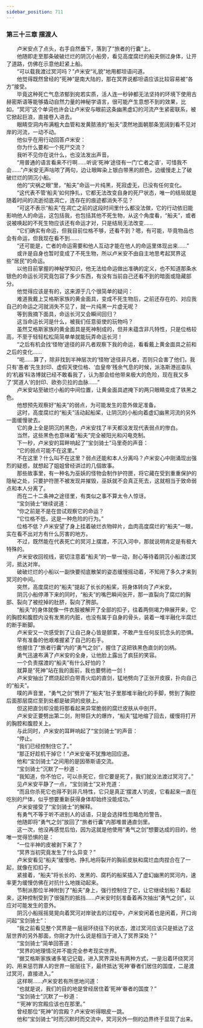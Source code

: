 ```yaml
---
sidebar_position: 711
---
```

### 第三十三章 摆渡人  


　　卢米安点了点头，右手自然垂下，落到了“旅者的行囊”上。  
　　他随即走至那条破破烂烂的阴沉小船旁，看见高度腐烂的船夫侧过身体，让开了道路，仿佛在示意他赶紧上船。  
　　“可以载我渡过冥河吗？”卢米安“礼貌”地用都坦语问道。  
　　他觉得既然曾经的“死神”是南大陆的，那在冥界说都坦语应该比较容易被“各方”接受。  
　　毕竟这种死亡气息浓郁到宛若实质，活人连一秒钟都无法坚持的环境下使用古赫密斯语等能够撬动自然力量的神秘学语言，很可能产生意想不到的效果，比如，“冥河”这个单词也许会让卢米安与眼前这条幽黑虚幻的河流产生紧密联系，被它掀起巨浪，直接卷入进去。  
　　眼睛空洞内布满粗大血管和发黄脓液的“船夫”漠然地面朝那条宽阔到看不见对岸的河流，一动不动。  
　　他似乎在用行动回答卢米安：  
　　你为什么要和一个死尸交流？  
　　我听不见你在说什么，也没法发出声音。  
　　“用普通的语言看来不行啊……听说‘死神’途径有一门‘亡者之语’，可惜我不会……”卢米安无声咕哝了两句，边让眼眸染上银白带黑的颜色，边缓慢走上了破破烂烂的阴沉小船。  
　　他的“灾祸之眼”里，“船夫”命运一片纯黑，死寂虚无，已没有任何变化。  
　　“这代表不管‘船夫’如何挣扎，它都无法改变自身的死尸状态，唯一的结局就是随着时间的流逝彻底凋亡，连存在的痕迹都消失不见？  
　　“可这不表示“船夫”在凋亡之前的这段时间里什么都没法做，它的行动依旧能影响他人的命运，这包括我，也包括其他不死生物，从这个角度看，“船夫”，或者说被唤起的不死生物应该还有命运才对，只是结局无法改变……  
　　“它们确实有命运，但我目前位格不够，还看不到？嗯，有可能，毕竟物品也会有命运，但我现在看不到……  
　　“还可能是，亡者的命运需要和他人互动才能在他人的命运里体现出来……”  
　　或许是自身也暂时变成了不死生物，所以卢米安不由自主地思考起冥界这些“居民”的命运。  
　　以他目前掌握的神秘学知识，他无法给命运做出准确的定义，也不知道那条水银色的命运长河究竟包容了多少东西，有没有当前自己还看不到的暗面或隐藏部分。  
　　他觉得应该是有的，这来源于几个很简单的疑问：  
　　难道我戴上艾格斯家族的黄金面具，变成不死生物后，之前还存在的、对应我自己的命运之河就消失不见了，就一片纯黑一片虚无呢？  
　　等到我摘下面具，命运长河又会瞬间回归？  
　　这当命运长河是什么，被我们任意驱使的玩物吗？  
　　虽然艾格斯家族的黄金面具是死神制成的，但并未蕴含非凡特性，只是位格较高，不至于轻轻松松简简单单就能玩弄命运长河！  
　　“之后有机会找‘怪物’途径的非凡者观察下我的命运，看看戴上黄金面具之前和之后的变化……  
　　“呃……算了，除非找到半神层次的‘怪物’途径非凡者，否则只会害了他们，我只有‘愚者’先生封印、虚假天使位格、‘血皇帝’残余气息的时候，派洛斯港巡查队的‘机器’科洛博就已经不敢看我了，认为那会给他带来极大的危险，现在我又多了‘冥道人’的封印、欧弥贝拉的血脉……”  
　　卢米安站至破烂小船的中间位置，让黄金面具遮掩下的两只眼睛变成了铁黑之色。  
　　他想预先观察好“船夫”的弱点，为可能发生的意外做足准备。  
　　这时，高度腐烂的“船夫”活动起船桨，让阴沉的小船向着虚幻幽黑河流的另外一面缓慢驶去。  
　　它的身上全是阴沉的黑色，卢米安找了半天都没发现代表弱点的惨白。  
　　当然，这些黑色也意味着“船夫”完全被阳光和闪电克制。  
　　下一秒，卢米安的耳畔响起了“宝剑骑士”马里奇的声音：  
　　“它的弱点可能不在这里。”  
　　不在这里？什么叫不在这里？弱点还能和本人分离吗？卢米安心中刚涌现出强烈的疑惑，就想起了姐姐曾经讲过的几個故事。  
　　那些故事里，有一种名为巫妖的怪物会制作护符匣，将它藏在受到重重保护的隐秘之处，只要护符匣不被发现并摧毁，巫妖就不会真正死去，这就相当于致命弱点和本人分离了。  
　　而在二十二条神之途径里，有类似之事不算太令人惊讶。  
　　“宝剑骑士”继续说道：  
　　“你之前是不是在尝试观察它的命运？  
　　“它位格不低，这是一种危险的行为。”  
　　位格不低？卢米安望了身上挂着破烂衣物碎片，血肉高度腐烂的“船夫”一眼，实在看不出对方有什么厉害的地方。  
　　不过，既然能在代表死亡的冥河上摆渡，不沉入河中，那就说明肯定是有极大特殊的。  
　　卢米安收回视线，密切注意着“船夫”的一举一动，耐心等待着阴沉小船渡过冥河，抵达对岸。  
　　破破烂烂的小船以一副快要彻底散架的姿态缓慢摇动着，不知用了多久才来到冥河的中间。  
　　突然，高度腐烂的“船夫”提起了长长的船桨，将身体转向了卢米安。  
　　阴沉小船停滞下来的同时，“船夫”的嘴巴瞬间张开，那一直裂向了腐烂的胸部、裂向了被挖掉的肚脐，裂向了胯部。  
　　“船夫”的身体就像一件衣服被解开了全部的扣子，往着两侧竭力伸展开来，它的胸腔和腹腔内没有发黑的内脏，也没有属于自身的骨头，装着一堆半融化半腐烂的断手断脚。  
　　卢米安又一次感受到了让自己身心皆是颤栗，不敢产生任何反抗念头的恐惧。  
　　早有准备的他艰难握紧了自己的右手。  
　　他握住了“旅者行囊”内的“勇气之剑”，握住了这把铁黑色直剑的剑柄。  
　　勇气迅速布满了卢米安的全身，让他脸上露出了疯狂的笑容。  
　　一个负责摆渡的“船夫”有什么好怕的？  
　　就算是“死神”站在我的面前，我也要劈祂一剑！  
　　卢米安抽出了燃烧起炽白带青火焰的直剑，猛地劈向了正张开皮膜，扑向自己的“船夫”。  
　　噗的声音里，“勇气之剑”劈开了“船夫”肚子里那堆半融化的手脚，劈到了胸腔后面那层腐烂至到处都是破洞的皮肤上。  
　　但这把直剑却没能将那看起来异常脆弱的腐烂皮肤从中剖开。  
　　卢米安正要劈出第二剑，附带巨大的爆炸，“船夫”猛地缩了回去，缓慢将打开的胸腔和腹腔关上。  
　　与此同时，卢米安的耳畔响起了“宝剑骑士”的声音：  
　　“停止。  
　　“我们已经控制住它了。”  
　　“那正好趁机干掉它！”卢米安毫不犹豫地回应道。  
　　他和“宝剑骑士”之间用的是因蒂斯语交流。  
　　“宝剑骑士”沉默了一秒道：  
　　“我知道，你不怕它，可以杀死它，但它要是死了，我们就没法渡过冥河了。”  
　　见卢米安平静了一点，“宝剑骑士”又补充道：  
　　“而且你杀死它也得不到非凡特性，它只是真正‘摆渡人’的皮，它看起来一直在吃别的尸体，似乎想要重新获得身体却始终没能成功。”  
　　卢米安接受了“宝剑骑士”的解释。  
　　有勇气不等于听不进别人的话语，只是会选择性忽略危险警告。  
　　他随即将“勇气之剑”放回了“旅者行囊”内那堆普通直剑里。  
　　这一次，他没再感觉后怕，因为这就是他使用“勇气之剑”想要达成的目的，他唯一觉得恐惧的是：  
　　“一位半神的皮被剥下来了？  
　　“冥界当初究竟发生了什么异变？”  
　　卢米安看见“船夫”缓慢地、挣扎地将裂开的胸前皮肤和腐烂血肉捏合在了一起，就像在扣扣子。  
　　紧接着，“船夫”将长长的、发黑的、腐朽的船桨插入了虚幻幽黑的冥河内，速率更为缓慢仿佛在对抗什么地拨动起来。  
　　节制派那位半神附到了“船夫”身上，强行控制住了它，让它继续划船？看起来，这种控制受到了很强烈的抵挡……卢米安时刻准备着再次抽出“勇气之剑”，以应对可能发生的意外。  
　　阴沉小船摇摇晃晃向着冥河对岸驶去的过程中，卢米安闲着也是闲着，开口询问起“宝剑骑士”：  
　　“我之前看见整个冥界是一层层环绕往下的状态，渡过冥河应该只是抵达了这层世界的另外那面，你刚才为什么说是相当于进入了冥界深处？”  
　　“宝剑骑士”简单回答道：  
　　“冥界的地理情况并不能完全参考现实世界。  
　　“据艾格斯家族诸多笔记记载，进入冥界深处有两种方式，一是沿着环绕冥河的、用来惩罚罪人的世界一层层往下，最终抵达‘死神’眷者们居住的国度，二是渡过冥河，直接进入。”  
　　这样啊……卢米安若有所思地问道：  
　　“也就是说，我们的目的地是曾经居住着‘死神’眷者的国度？”  
　　“宝剑骑士”沉默了一秒道：  
　　“‘死神’的宫殿应该也在那里。”  
　　曾经那位“死神”的宫殿？卢米安听得眼皮一跳。  
　　他和“宝剑骑士”时而沉默时而交流中，冥河另外一侧的边界终于显现了出来。  
